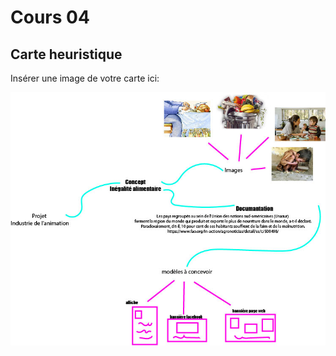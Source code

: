 # Cours 04
## Carte heuristique


Insérer une image de votre carte ici: 

![carte](Images/carteheuristique.jpg)


